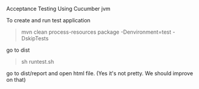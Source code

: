 
Acceptance Testing Using Cucumber jvm



To create and run test application

> mvn clean process-resources package -Denvironment=test -DskipTests 

go to dist

> sh runtest.sh

go to dist/report and open html file. (Yes it's not pretty. We should improve on that)




